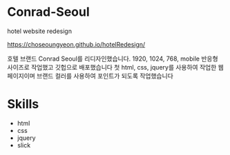 # Conrad-Seoul
hotel website redesign

https://choseoungyeon.github.io/hotelRedesign/

호텔 브랜드 Conrad Seoul를 리디자인했습니다. 1920, 1024, 768, mobile 반응형 사이즈로 작업했고 깃헙으로 배포했습니다
첫 html, css, jquery를 사용하여 작업한 웹페이지이며 브랜드 컬러를 사용하여 포인트가 되도록 작업했습니다

# Skills

+ html
+ css
+ jquery
+ slick
